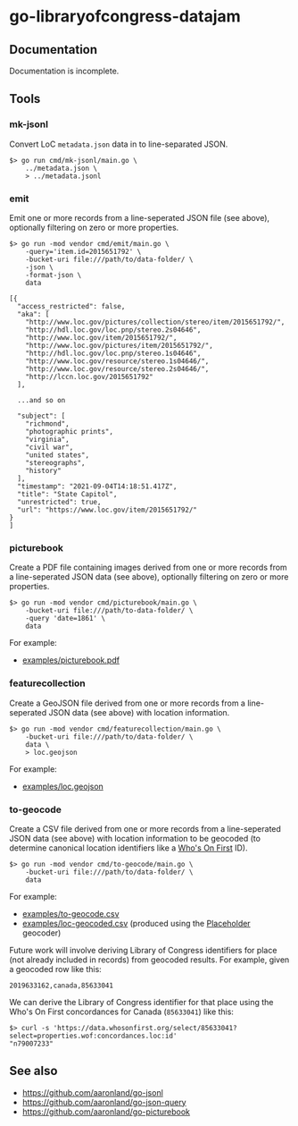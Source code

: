 # go-libraryofcongress-datajam

## Documentation

Documentation is incomplete.

## Tools

### mk-jsonl

Convert LoC `metadata.json` data in to line-separated JSON.

```
$> go run cmd/mk-jsonl/main.go \
	../metadata.json \
	> ../metadata.jsonl
```

### emit

Emit one or more records from a line-seperated JSON file (see above), optionally filtering on zero or more properties.

```
$> go run -mod vendor cmd/emit/main.go \
	-query='item.id=2015651792' \
	-bucket-uri file:///path/to/data-folder/ \
	-json \
	-format-json \
	data

[{
  "access_restricted": false,
  "aka": [
    "http://www.loc.gov/pictures/collection/stereo/item/2015651792/",
    "http://hdl.loc.gov/loc.pnp/stereo.2s04646",
    "http://www.loc.gov/item/2015651792/",
    "http://www.loc.gov/pictures/item/2015651792/",
    "http://hdl.loc.gov/loc.pnp/stereo.1s04646",
    "http://www.loc.gov/resource/stereo.1s04646/",
    "http://www.loc.gov/resource/stereo.2s04646/",
    "http://lccn.loc.gov/2015651792"
  ],

  ...and so on

  "subject": [
    "richmond",
    "photographic prints",
    "virginia",
    "civil war",
    "united states",
    "stereographs",
    "history"
  ],
  "timestamp": "2021-09-04T14:18:51.417Z",
  "title": "State Capitol",
  "unrestricted": true,
  "url": "https://www.loc.gov/item/2015651792/"
}
]
```

### picturebook

Create a PDF file containing images derived from one or more records from a line-seperated JSON data (see above), optionally filtering on zero or more properties.

```
$> go run -mod vendor cmd/picturebook/main.go \
	-bucket-uri file:///path/to-data-folder/ \
	-query 'date=1861' \
	data
```

For example:

* [examples/picturebook.pdf](examples/picturebook.pdf)

### featurecollection

Create a GeoJSON file derived from one or more records from a line-seperated JSON data (see above) with location information.

```
$> go run -mod vendor cmd/featurecollection/main.go \
	-bucket-uri file:///path/to/data-folder/ \
	data \
	> loc.geojson
```

For example:

* [examples/loc.geojson](examples/loc.geojson)

### to-geocode

Create a CSV file derived from one or more records from a line-seperated JSON data (see above) with location information to be geocoded (to determine canonical location identifiers like a [Who's On First](https://whosonfirst.org) ID).

```
$> go run -mod vendor cmd/to-geocode/main.go \
	-bucket-uri file:///path/to/data-folder/ \
	data
```

For example:

* [examples/to-geocode.csv](examples/to-geocode.csv)
* [examples/loc-geocoded.csv](examples/loc-geocoded.csv) (produced using the [Placeholder](https://github.com/pelias/placeholder) geocoder)

Future work will involve deriving Library of Congress identifiers for place (not already included in records) from geocoded results. For example, given a geocoded row like this:

```
2019633162,canada,85633041
```

We can derive the Library of Congress identifier for that place using the Who's On First concordances for Canada (`85633041`) like this:

```
$> curl -s 'https://data.whosonfirst.org/select/85633041?select=properties.wof:concordances.loc:id'
"n79007233"
```

## See also

* https://github.com/aaronland/go-jsonl
* https://github.com/aaronland/go-json-query
* https://github.com/aaronland/go-picturebook